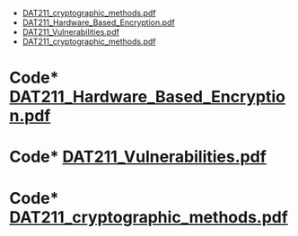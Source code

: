* [DAT211_cryptographic_methods.pdf](DAT211_cryptographic_methods.pdf)
* [DAT211_Hardware_Based_Encryption.pdf](DAT211_Hardware_Based_Encryption.pdf)
* [DAT211_Vulnerabilities.pdf](DAT211_Vulnerabilities.pdf)
* [DAT211_cryptographic_methods.pdf](DAT211_cryptographic_methods.pdf)
# Code* [DAT211_Hardware_Based_Encryption.pdf](DAT211_Hardware_Based_Encryption.pdf)
# Code* [DAT211_Vulnerabilities.pdf](DAT211_Vulnerabilities.pdf)
# Code* [DAT211_cryptographic_methods.pdf](DAT211_cryptographic_methods.pdf)
